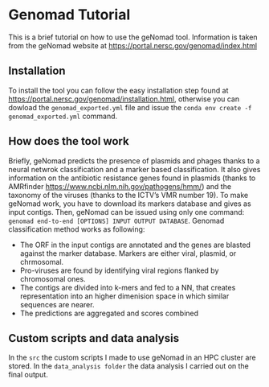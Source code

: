 # Genomad Tutorial
This is a brief tutorial on how to use the geNomad tool. Information is taken from the geNomad website at https://portal.nersc.gov/genomad/index.html
## Installation
To install the tool you can follow the easy installation step found at https://portal.nersc.gov/genomad/installation.html, otherwise you can dowload the `genomad_exported.yml` file and issue the `conda env create -f genomad_exported.yml` command.
## How does the tool work
Briefly, geNomad predicts the presence of plasmids and phages thanks to a neural netwrok classification and a marker based classification. It also gives information on the antibiotic resistance genes found in plasmids (thanks to AMRfinder https://www.ncbi.nlm.nih.gov/pathogens/hmm/) and the taxonomy of the viruses (thanks to the ICTV’s VMR number 19).
To make geNomad work, you have to download its markers database and gives as input contigs. Then, geNomad can be issued using only one command: `genomad end-to-end [OPTIONS] INPUT OUTPUT DATABASE`.
Genomad classification method works as following:
- The ORF in the input contigs are annotated and the genes are blasted against the marker database. Markers are either viral, plasmid, or chrmosomal.
- Pro-viruses are found by identifying viral regions flanked by chromosomal ones.
- The contigs are divided into k-mers and fed to a NN, that creates representation into an higher dimenision space in which similar sequences are nearer.
- The predictions are aggregated and scores combined

## Custom scripts and data analysis
In the `src` the custom scripts I made to use geNomad in an HPC cluster are stored. In the `data_analysis folder` the data analysis I carried out on the final output.

